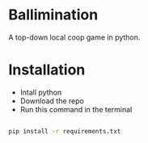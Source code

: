 ﻿# Ballimination

A top-down local coop game in python.


# Installation

- Intall python
- Download the repo
- Run this command in the terminal


~~~bash

pip install -r requirements.txt

